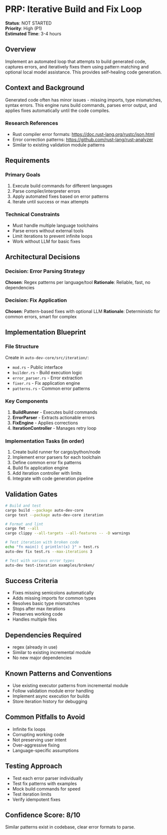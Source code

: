 # PRP: Iterative Build and Fix Loop

**Status**: NOT STARTED  
**Priority**: High (P1)  
**Estimated Time**: 3-4 hours

## Overview
Implement an automated loop that attempts to build generated code, captures errors, and iteratively fixes them using pattern matching and optional local model assistance. This provides self-healing code generation.

## Context and Background
Generated code often has minor issues - missing imports, type mismatches, syntax errors. This engine runs build commands, parses error output, and applies fixes automatically until the code compiles.

### Research References
- Rust compiler error formats: https://doc.rust-lang.org/rustc/json.html
- Error correction patterns: https://github.com/rust-lang/rust-analyzer
- Similar to existing validation module patterns

## Requirements

### Primary Goals
1. Execute build commands for different languages
2. Parse compiler/interpreter errors
3. Apply automated fixes based on error patterns
4. Iterate until success or max attempts

### Technical Constraints
- Must handle multiple language toolchains
- Parse errors without external tools
- Limit iterations to prevent infinite loops
- Work without LLM for basic fixes

## Architectural Decisions

### Decision: Error Parsing Strategy
**Chosen**: Regex patterns per language/tool
**Rationale**: Reliable, fast, no dependencies

### Decision: Fix Application
**Chosen**: Pattern-based fixes with optional LLM
**Rationale**: Deterministic for common errors, smart for complex

## Implementation Blueprint

### File Structure
Create in `auto-dev-core/src/iteration/`:
- `mod.rs` - Public interface
- `builder.rs` - Build execution logic
- `error_parser.rs` - Error extraction
- `fixer.rs` - Fix application engine
- `patterns.rs` - Common error patterns

### Key Components
1. **BuildRunner** - Executes build commands
2. **ErrorParser** - Extracts actionable errors
3. **FixEngine** - Applies corrections
4. **IterationController** - Manages retry loop

### Implementation Tasks (in order)
1. Create build runner for cargo/python/node
2. Implement error parsers for each toolchain
3. Define common error fix patterns
4. Build fix application engine
5. Add iteration controller with limits
6. Integrate with code generation pipeline

## Validation Gates

```bash
# Build and test
cargo build --package auto-dev-core
cargo test --package auto-dev-core iteration

# Format and lint
cargo fmt --all
cargo clippy --all-targets --all-features -- -D warnings

# Test iteration with broken code
echo "fn main() { println!(x) }" > test.rs
auto-dev fix test.rs --max-iterations 3

# Test with various error types
auto-dev test-iteration examples/broken/
```

## Success Criteria
- Fixes missing semicolons automatically
- Adds missing imports for common types
- Resolves basic type mismatches
- Stops after max iterations
- Preserves working code
- Handles multiple files

## Dependencies Required
- regex (already in use)
- Similar to existing incremental module
- No new major dependencies

## Known Patterns and Conventions
- Use existing executor patterns from incremental module
- Follow validation module error handling
- Implement async execution for builds
- Store iteration history for debugging

## Common Pitfalls to Avoid
- Infinite fix loops
- Corrupting working code
- Not preserving user intent
- Over-aggressive fixing
- Language-specific assumptions

## Testing Approach
- Test each error parser individually
- Test fix patterns with examples
- Mock build commands for speed
- Test iteration limits
- Verify idempotent fixes

## Confidence Score: 8/10
Similar patterns exist in codebase, clear error formats to parse.